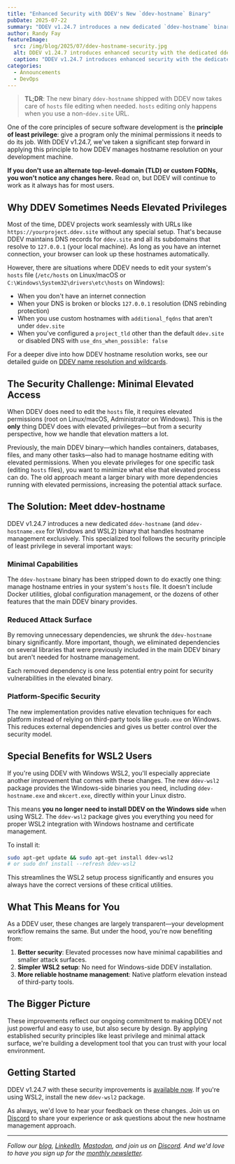 ```yaml
---
title: "Enhanced Security with DDEV's New `ddev-hostname` Binary"
pubDate: 2025-07-22
summary: "DDEV v1.24.7 introduces a new dedicated `ddev-hostname` binary that improves security by minimizing elevated privileges and simplifies WSL2 setup with the new ddev-wsl2 package."
author: Randy Fay
featureImage:
  src: /img/blog/2025/07/ddev-hostname-security.jpg
  alt: DDEV v1.24.7 introduces enhanced security with the dedicated ddev-hostname binary
  caption: "DDEV v1.24.7 introduces enhanced security with the dedicated ddev-hostname binary"
categories:
  - Announcements
  - DevOps
---
```


> **TL;DR**: The new binary `ddev-hostname` shipped with DDEV now takes care of `hosts` file editing when needed. `hosts` editing only happens when you use a non-`ddev.site` URL.

One of the core principles of secure software development is the **principle of least privilege**: give a program only the minimal permissions it needs to do its job. With DDEV v1.24.7, we've taken a significant step forward in applying this principle to how DDEV manages hostname resolution on your development machine.

**If you don't use an alternate top-level-domain (TLD) or custom FQDNs, you won't notice any changes here.** Read on, but DDEV will continue to work as it always has for most users.

## Why DDEV Sometimes Needs Elevated Privileges

Most of the time, DDEV projects work seamlessly with URLs like `https://yourproject.ddev.site` without any special setup. That's because DDEV maintains DNS records for `ddev.site` and all its subdomains that resolve to `127.0.0.1` (your local machine). As long as you have an internet connection, your browser can look up these hostnames automatically.

However, there are situations where DDEV needs to edit your system's `hosts` file (`/etc/hosts` on Linux/macOS or `C:\Windows\System32\drivers\etc\hosts` on Windows):

- When you don't have an internet connection
- When your DNS is broken or blocks `127.0.0.1` resolution (DNS rebinding protection)
- When you use custom hostnames with `additional_fqdns` that aren't under `ddev.site`
- When you've configured a `project_tld` other than the default `ddev.site` or disabled DNS with `use_dns_when_possible: false`

For a deeper dive into how DDEV hostname resolution works, see our detailed guide on [DDEV name resolution and wildcards](ddev-name-resolution-wildcards.md).

## The Security Challenge: Minimal Elevated Access

When DDEV does need to edit the `hosts` file, it requires elevated permissions (root on Linux/macOS, Administrator on Windows). This is the **only** thing DDEV does with elevated privileges—but from a security perspective, how we handle that elevation matters a lot.

Previously, the main DDEV binary—which handles containers, databases, files, and many other tasks—also had to manage hostname editing with elevated permissions. When you elevate privileges for one specific task (editing `hosts` files), you want to minimize what else that elevated process can do. The old approach meant a larger binary with more dependencies running with elevated permissions, increasing the potential attack surface.

## The Solution: Meet ddev-hostname

DDEV v1.24.7 introduces a new dedicated `ddev-hostname` (and `ddev-hostname.exe` for Windows and WSL2) binary that handles hostname management exclusively. This specialized tool follows the security principle of least privilege in several important ways:

### Minimal Capabilities

The `ddev-hostname` binary has been stripped down to do exactly one thing: manage hostname entries in your system's `hosts` file. It doesn't include Docker utilities, global configuration management, or the dozens of other features that the main DDEV binary provides.

### Reduced Attack Surface

By removing unnecessary dependencies, we shrunk the `ddev-hostname` binary significantly. More important, though, we eliminated dependencies on several libraries that were previously included in the main DDEV binary but aren't needed for hostname management.

Each removed dependency is one less potential entry point for security vulnerabilities in the elevated binary.

### Platform-Specific Security

The new implementation provides native elevation techniques for each platform instead of relying on third-party tools like `gsudo.exe` on Windows. This reduces external dependencies and gives us better control over the security model.

## Special Benefits for WSL2 Users

If you're using DDEV with Windows WSL2, you'll especially appreciate another improvement that comes with these changes. The new `ddev-wsl2` package provides the Windows-side binaries you need, including `ddev-hostname.exe` and `mkcert.exe`, directly within your Linux distro.

This means **you no longer need to install DDEV on the Windows side** when using WSL2. The `ddev-wsl2` package gives you everything you need for proper WSL2 integration with Windows hostname and certificate management.

To install it:

```bash
sudo apt-get update && sudo apt-get install ddev-wsl2
# or sudo dnf install --refresh ddev-wsl2
```

This streamlines the WSL2 setup process significantly and ensures you always have the correct versions of these critical utilities.

## What This Means for You

As a DDEV user, these changes are largely transparent—your development workflow remains the same. But under the hood, you're now benefiting from:

1. **Better security**: Elevated processes now have minimal capabilities and smaller attack surfaces.
2. **Simpler WSL2 setup**: No need for Windows-side DDEV installation.
3. **More reliable hostname management**: Native platform elevation instead of third-party tools.

## The Bigger Picture

These improvements reflect our ongoing commitment to making DDEV not just powerful and easy to use, but also secure by design. By applying established security principles like least privilege and minimal attack surface, we're building a development tool that you can trust with your local environment.

## Getting Started

DDEV v1.24.7 with these security improvements is [available now](https://github.com/ddev/ddev/releases). If you're using WSL2, install the new `ddev-wsl2` package.

As always, we'd love to hear your feedback on these changes. Join us on [Discord](/s/discord) to share your experience or ask questions about the new hostname management approach.

---

_Follow our [blog](https://ddev.com/blog/), [LinkedIn](https://www.linkedin.com/company/ddev-foundation), [Mastodon](https://fosstodon.org/@ddev), and join us on [Discord](/s/discord). And we'd love to have you sign up for the [monthly newsletter](/newsletter)._
